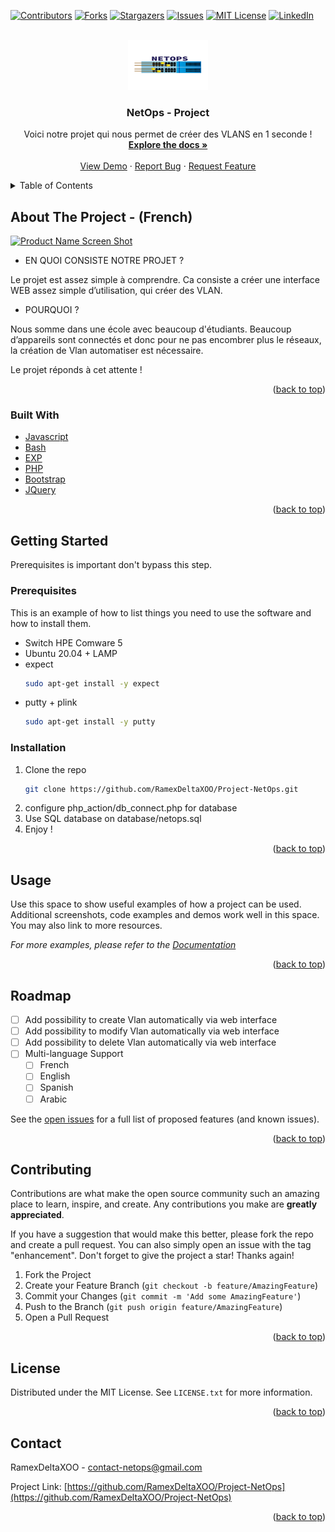 <div id="top"></div>
<!--
*** Thanks for checking out the Best-README-Template. If you have a suggestion
*** that would make this better, please fork the repo and create a pull request
*** or simply open an issue with the tag "enhancement".
*** Don't forget to give the project a star!
*** Thanks again! Now go create something AMAZING! :D
-->



<!-- PROJECT NETOPS -->
<!--
*** I'm using markdown "reference style" links for readability.
*** Reference links are enclosed in brackets [ ] instead of parentheses ( ).
*** See the bottom of this document for the declaration of the reference variables
*** for contributors-url, forks-url, etc. This is an optional, concise syntax you may use.
*** https://www.markdownguide.org/basic-syntax/#reference-style-links
-->
[![Contributors][contributors-shield]][contributors-url]
[![Forks][forks-shield]][forks-url]
[![Stargazers][stars-shield]][stars-url]
[![Issues][issues-shield]][issues-url]
[![MIT License][license-shield]][license-url]
[![LinkedIn][linkedin-shield]][linkedin-url]



<!-- PROJECT LOGO -->
<br />
<div align="center">
  <a href="https://github.com/othneildrew/Best-README-Template">
    <img src="logo.png" alt="Logo" width="128" height="80">
  </a>

  <h3 align="center">NetOps - Project</h3>

  <p align="center">
    Voici notre projet qui nous permet de créer des VLANS en 1 seconde !
    <br />
    <a href="https://github.com/RamexDeltaXOO/Project-NetOps"><strong>Explore the docs »</strong></a>
    <br />
    <br />
    <a href="https://github.com/RamexDeltaXOO/Project-NetOps">View Demo</a>
    ·
    <a href="https://github.com/RamexDeltaXOO/Project-NetOps/issues">Report Bug</a>
    ·
    <a href="https://github.com/RamexDeltaXOO/Project-NetOps/issues">Request Feature</a>
  </p>
</div>



<!-- TABLE OF CONTENTS -->
<details>
  <summary>Table of Contents</summary>
  <ol>
    <li>
      <a href="#about-the-project">About The Project</a>
      <ul>
        <li><a href="#built-with">Built With</a></li>
      </ul>
    </li>
    <li>
      <a href="#getting-started">Getting Started</a>
      <ul>
        <li><a href="#prerequisites">Prerequisites</a></li>
        <li><a href="#installation">Installation</a></li>
      </ul>
    </li>
    <li><a href="#usage">Usage</a></li>
    <li><a href="#roadmap">Roadmap</a></li>
    <li><a href="#contributing">Contributing</a></li>
    <li><a href="#license">License</a></li>
    <li><a href="#contact">Contact</a></li>
    <li><a href="#acknowledgments">Acknowledgments</a></li>
  </ol>
</details>



<!-- ABOUT THE PROJECT -->
## About The Project - (French)

[![Product Name Screen Shot][product-screenshot]](https://github.com/RamexDeltaXOO/Project-NetOps)

* EN QUOI CONSISTE NOTRE PROJET ?	

Le projet est assez simple à comprendre.
Ca consiste a créer une interface WEB assez simple d’utilisation, qui créer des VLAN.

* POURQUOI ?

Nous somme dans une école avec beaucoup d'étudiants.
Beaucoup d’appareils sont connectés et donc pour ne pas encombrer plus le réseaux, la création de Vlan automatiser est nécessaire.

Le projet réponds à cet attente !


<p align="right">(<a href="#top">back to top</a>)</p>



### Built With

* [Javascript](https://devdocs.io/javascript/)
* [Bash](https://devdocs.io/bash/)
* [EXP](https://linux.die.net/man/1/expect)
* [PHP](https://php.net)
* [Bootstrap](https://getbootstrap.com)
* [JQuery](https://jquery.com)

<p align="right">(<a href="#top">back to top</a>)</p>



<!-- GETTING STARTED -->
## Getting Started
Prerequisites is important don't bypass this step.

### Prerequisites

This is an example of how to list things you need to use the software and how to install them.
* Switch HPE Comware 5
* Ubuntu 20.04 + LAMP
* expect
  ```sh
  sudo apt-get install -y expect
  ```
* putty + plink
  ```sh
  sudo apt-get install -y putty
  ```

### Installation

1. Clone the repo
   ```sh
   git clone https://github.com/RamexDeltaXOO/Project-NetOps.git
   ```
2. configure php_action/db_connect.php for database
3. Use SQL database on database/netops.sql
4. Enjoy !

<p align="right">(<a href="#top">back to top</a>)</p>



<!-- USAGE EXAMPLES -->
## Usage

Use this space to show useful examples of how a project can be used. Additional screenshots, code examples and demos work well in this space. You may also link to more resources.

_For more examples, please refer to the [Documentation](https://github.com/RamexDeltaXOO/Project-NetOps)_

<p align="right">(<a href="#top">back to top</a>)</p>



<!-- ROADMAP -->
## Roadmap

- [ ] Add possibility to create Vlan automatically via web interface
- [ ] Add possibility to modify Vlan automatically via web interface
- [ ] Add possibility to delete Vlan automatically via web interface
- [ ] Multi-language Support
    - [ ] French
    - [ ] English
    - [ ] Spanish
    - [ ] Arabic

See the [open issues](https://github.com/RamexDeltaXOO/Project-NetOps/issues) for a full list of proposed features (and known issues).

<p align="right">(<a href="#top">back to top</a>)</p>



<!-- CONTRIBUTING -->
## Contributing

Contributions are what make the open source community such an amazing place to learn, inspire, and create. Any contributions you make are **greatly appreciated**.

If you have a suggestion that would make this better, please fork the repo and create a pull request. You can also simply open an issue with the tag "enhancement".
Don't forget to give the project a star! Thanks again!

1. Fork the Project
2. Create your Feature Branch (`git checkout -b feature/AmazingFeature`)
3. Commit your Changes (`git commit -m 'Add some AmazingFeature'`)
4. Push to the Branch (`git push origin feature/AmazingFeature`)
5. Open a Pull Request

<p align="right">(<a href="#top">back to top</a>)</p>



<!-- LICENSE -->
## License

Distributed under the MIT License. See `LICENSE.txt` for more information.

<p align="right">(<a href="#top">back to top</a>)</p>



<!-- CONTACT -->
## Contact

RamexDeltaXOO - contact-netops@gmail.com

Project Link: [https://github.com/RamexDeltaXOO/Project-NetOps](https://github.com/RamexDeltaXOO/Project-NetOps)

<p align="right">(<a href="#top">back to top</a>)</p>







<!-- MARKDOWN LINKS & IMAGES -->
<!-- https://www.markdownguide.org/basic-syntax/#reference-style-links -->
[contributors-shield]: https://img.shields.io/github/contributors/othneildrew/Best-README-Template.svg?style=for-the-badge
[contributors-url]: https://github.com/RamexDeltaXOO/Project-NetOps/graphs/contributors
[forks-shield]: https://img.shields.io/github/forks/othneildrew/Best-README-Template.svg?style=for-the-badge
[forks-url]: https://github.com/RamexDeltaXOO/Project-NetOps/network/members
[stars-shield]: https://img.shields.io/github/stars/othneildrew/Best-README-Template.svg?style=for-the-badge
[stars-url]: https://github.com/RamexDeltaXOO/Project-NetOps/stargazers
[issues-shield]: https://img.shields.io/github/issues/othneildrew/Best-README-Template.svg?style=for-the-badge
[issues-url]: https://github.com/RamexDeltaXOO/Project-NetOps/issues
[license-shield]: https://img.shields.io/github/license/othneildrew/Best-README-Template.svg?style=for-the-badge
[license-url]: https://github.com/RamexDeltaXOO/Project-NetOps/blob/master/LICENSE.txt
[linkedin-shield]: https://img.shields.io/badge/-LinkedIn-black.svg?style=for-the-badge&logo=linkedin&colorB=555
[linkedin-url]: https://linkedin.com/in/uknown
[product-screenshot]: images/screenshot.png
